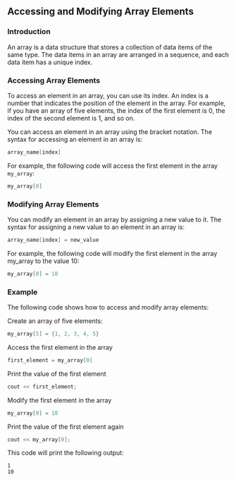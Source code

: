 ## Accessing and Modifying Array Elements

### Introduction

An array is a data structure that stores a collection of data items of the same type. The data items in an array are arranged in a sequence, and each data item has a unique index.

### Accessing Array Elements

To access an element in an array, you can use its index. An index is a number that indicates the position of the element in the array. For example, if you have an array of five elements, the index of the first element is 0, the index of the second element is 1, and so on.

You can access an element in an array using the bracket notation. The syntax for accessing an element in an array is:

```C++
array_name[index]
```

For example, the following code will access the first element in the array `my_array`:

```C++
my_array[0]
```

### Modifying Array Elements

You can modify an element in an array by assigning a new value to it. The syntax for assigning a new value to an element in an array is:

```C++
array_name[index] = new_value
```

For example, the following code will modify the first element in the array my_array to the value 10:

```C++
my_array[0] = 10
```

### Example

The following code shows how to access and modify array elements:

Create an array of five elements:

```C++
my_array[5] = {1, 2, 3, 4, 5}
```

Access the first element in the array

```C++
first_element = my_array[0]
```

Print the value of the first element

```C++
cout << first_element;
```

Modify the first element in the array

```C++
my_array[0] = 10
```

Print the value of the first element again

```C++
cout << my_array[0];
```

This code will print the following output:

```
1
10
```
